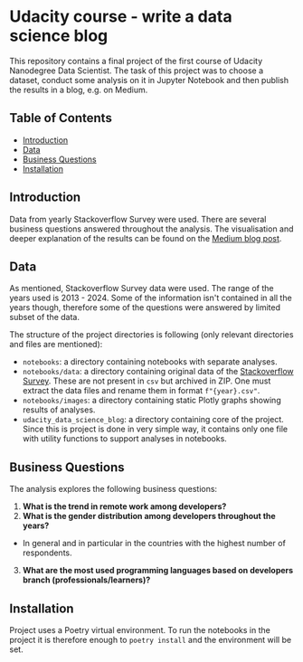 # Udacity course - write a data science blog

This repository contains a final project of the first course of Udacity Nanodegree Data Scientist. The task of this project was to choose a dataset, conduct some analysis on it in Jupyter Notebook and then publish the results in a blog, e.g. on Medium.

## Table of Contents

- [Introduction](#introduction)
- [Data](#data)
- [Business Questions](#business-questions)
- [Installation](#installation)

## Introduction

Data from yearly Stackoverflow Survey were used. There are several business questions answered throughout the analysis. The visualisation and deeper explanation of the results can be found on the [Medium blog post](https://medium.com/@zapletalja/stackoverflow-survey-analysis-0aa55b4a9b48).

## Data

As mentioned, Stackoverflow Survey data were used. The range of the years used is 2013 - 2024. Some of the information isn't contained in all the years though, therefore some of the questions were answered by limited subset of the data.

The structure of the project directories is following (only relevant directories and files are mentioned):
- `notebooks`: a directory containing notebooks with separate analyses.
- `notebooks/data`: a directory containing original data of the [Stackoverflow Survey](https://survey.stackoverflow.co/). These are not present in `csv` but archived in ZIP. One must extract the data files and rename them in format `f"{year}.csv"`.
- `notebooks/images`: a directory containing static Plotly graphs showing results of analyses.
- `udacity_data_science_blog`: a directory containing core of the project. Since this is project is done in very simple way, it contains only one file with utility functions to support analyses in notebooks.

## Business Questions

The analysis explores the following business questions:

1. **What is the trend in remote work among developers?**
2. **What is the gender distribution among developers throughout the years?**
- In general and in particular in the countries with the highest number of respondents.
3. **What are the most used programming languages based on developers branch (professionals/learners)?**

## Installation

Project uses a Poetry virtual environment.
To run the notebooks in the project it is therefore enough to `poetry install` and the environment will be set.
